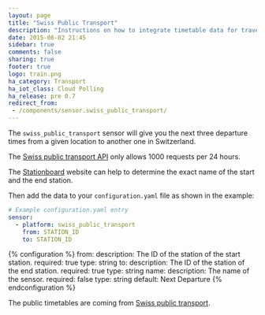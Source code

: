 ```yaml
---
layout: page
title: "Swiss Public Transport"
description: "Instructions on how to integrate timetable data for traveling in Switzerland within Home Assistant."
date: 2015-06-02 21:45
sidebar: true
comments: false
sharing: true
footer: true
logo: train.png
ha_category: Transport
ha_iot_class: Cloud Polling
ha_release: pre 0.7
redirect_from:
 - /components/sensor.swiss_public_transport/
---
```


The `swiss_public_transport` sensor will give you the next three departure times from a given location to another one in Switzerland.

The [Swiss public transport API](http://transport.opendata.ch/) only allows 1000 requests per 24 hours.

The [Stationboard](http://transport.opendata.ch/examples/stationboard.html) website can help to determine the exact name of the start and the end station.

Then add the data to your `configuration.yaml` file as shown in the example:

```yaml
# Example configuration.yaml entry
sensor:
  - platform: swiss_public_transport
    from: STATION_ID
    to: STATION_ID
```

{% configuration %}
from:
  description: The ID of the station of the start station.
  required: true
  type: string
to:
  description: The ID of the station of the end station.
  required: true
  type: string
name:
  description: The name of the sensor.
  required: false
  type: string
  default: Next Departure
{% endconfiguration %}

The public timetables are coming from [Swiss public transport](http://transport.opendata.ch).
